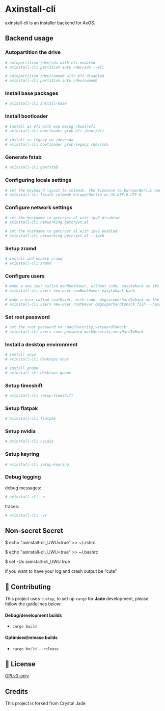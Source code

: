 
# Axinstall-cli

axinstall-cli is an installer backend for AxOS.

## Backend usage

### Autopartition the drive
```sh
# autopartition /dev/sda with efi enabled
# axinstall-cli partition auto /dev/sda --efi

# autopartition /dev/nvmen0 with efi disabled
# axinstall-cli partition auto /dev/nvmen0
```

### Install base packages
```sh
# axinstall-cli install-base
```

### Install bootloader
```sh
# install as efi with esp being /boot/efi
# axinstall-cli bootloader grub-efi /boot/efi

# install as legacy on /dev/sda
# axinstall-cli bootloader grub-legacy /dev/sda
```

### Generate fstab
```sh
# axinstall-cli genfstab
```

### Configuring locale settings
```sh
# set the keyboard layout to colemak, the timezone to Europe/Berlin and set en_US.UTF-8 as the locale
# axinstall-cli locale colemak Europe/Berlin en_US.UTF-8 UTF-8
```

### Configure network settings
```sh
# set the hostname to getcryst.al with ipv6 disabled
# axinstall-cli networking getcryst.al 

# set the hostname to getcryst.al with ipv6 enabled
# axinstall-cli networking getcryst.al --ipv6
```

### Setup zramd
```sh
# install and enable zramd
# axinstall-cli zramd
```

### Configure users
```sh
# make a new user called nonRootHaver, without sudo, easytohack as the password and bash as the default shell
# axinstall-cli users new-user nonRootHaver easytohack bash

# make a user called rootHaver, with sudo, omgsosuperhardtohack as the password and fish as the default shell
# axinstall-cli users new-user rootHaver omgsuperhardtohack fish --hasroot
```

### Set root password
```sh
# set the root password to 'muchSecurity,veryHardToHack'
# axinstall-cli users root-password muchSecurity,veryHardToHack
```

### Install a desktop environment
```sh
# install onyx
# axinstall-cli desktops onyx

# install gnome
# axinstall-cli desktops gnome
```

### Setup timeshift
```sh
# axinstall-cli setup-timeshift
```

### Setup flatpak
```sh
# axinstall-cli flatpak
```

### Setup nvidia
```sh
# axinstall-cli nvidia
```

### Setup keyring
```sh
# axinstall-cli setup-keyring
```

### Debug logging

debug messages:
```sh
# axinstall-cli -v
```

traces:
```sh
# axinstall-cli -vv
```


## Non-secret Secret
$ echo "axinstall-cli_UWU=true" >> ~/.zshrc 

$ echo "axinstall-cli_UWU=true" >> ~/.bashrc 

$ set -Ux axinstall-cli_UWU true 


if you want to have your log and crash output be “cute”

## 🙌 Contributing

This project uses `rustup`, to set up `cargo` for **Jade** development, please follow the guidelines below:


#### Debug/development builds

- `cargo build`

#### Optimised/release builds

- `cargo build --release`



## 📜 License

[GPLv3-only](https://choosealicense.com/licenses/gpl-3.0/)

## Credits

This project is forked from Crystal Jade
